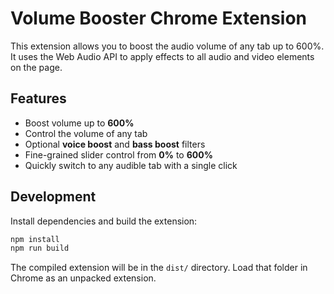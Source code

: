 # Volume Booster Chrome Extension

This extension allows you to boost the audio volume of any tab up to 600%. It uses the Web Audio API to apply effects to all audio and video elements on the page.

## Features

- Boost volume up to **600%**
- Control the volume of any tab
- Optional **voice boost** and **bass boost** filters
- Fine-grained slider control from **0%** to **600%**
- Quickly switch to any audible tab with a single click

## Development

Install dependencies and build the extension:

```bash
npm install
npm run build
```

The compiled extension will be in the `dist/` directory. Load that folder in Chrome as an unpacked extension.
